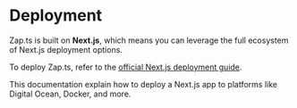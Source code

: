 # Deployment

Zap.ts is built on **Next.js**, which means you can leverage the full ecosystem of Next.js deployment options.

To deploy Zap.ts, refer to the [official Next.js deployment guide](https://nextjs.org/docs/app/getting-started/deploying).

This documentation explain how to deploy a Next.js app to platforms like Digital Ocean, Docker, and more.